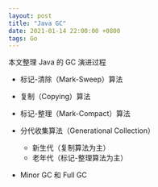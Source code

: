 ```yaml
---
layout: post
title: "Java GC"
date: 2021-01-14 22:00:00 +0800
tags: Go
---
```


本文整理 Java 的 GC 演进过程

- 标记-清除（Mark-Sweep）算法

- 复制（Copying）算法

- 标记-整理（Mark-Compact）算法

- 分代收集算法（Generational Collection）

  - 新生代（复制算法为主）
  - 老年代（标记-整理算法为主）

- Minor GC 和 Full GC
